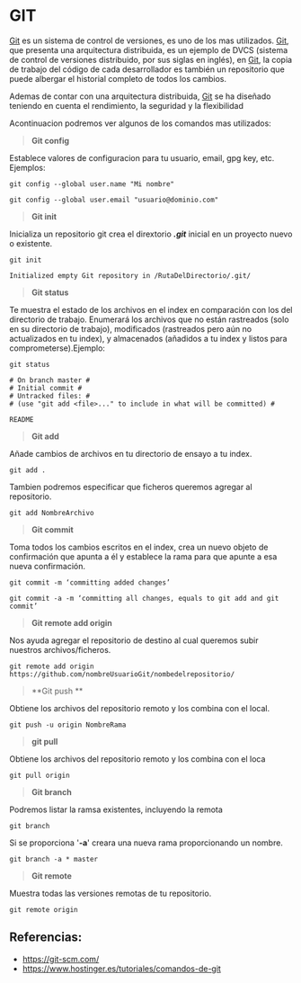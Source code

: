 # GIT 
[Git]: https://git-scm.com/
[Git] es un sistema de control de versiones, es uno de los mas utilizados.
[Git], que presenta una arquitectura distribuida, es un ejemplo de DVCS (sistema de control de versiones distribuido, por sus siglas en inglés), en [Git], la copia de trabajo del código de cada desarrollador es también un repositorio que puede albergar el historial completo de todos los cambios.

 Ademas de contar con una arquitectura distribuida, [Git] se ha diseñado teniendo en cuenta el rendimiento, la seguridad y la flexibilidad

Acontinuacion podremos ver algunos de los comandos mas utilizados:

 >**Git config**

Establece valores de configuracion para tu usuario, email, gpg key, etc. Ejemplos:
 
```
git config --global user.name "Mi nombre"
```
```
git config --global user.email "usuario@dominio.com"
```

>**Git init**

Inicializa un repositorio git crea el dirextorio  ***.git*** inicial en un proyecto nuevo o existente. 
```
git init
```
```
Initialized empty Git repository in /RutaDelDirectorio/.git/
```
>**Git status**

Te muestra el estado de los archivos en el index en comparación con los del directorio de trabajo. Enumerará los archivos que no están rastreados (solo en su directorio de trabajo), modificados (rastreados pero aún no actualizados en tu index), y almacenados (añadidos a tu index y listos para comprometerse).Ejemplo:

```
git status
 
# On branch master #
# Initial commit #
# Untracked files: #
# (use "git add <file>..." to include in what will be committed) #
 
README
```
>**Git add**

Añade cambios de archivos en tu directorio de ensayo a tu index.

```
git add . 
```
Tambien podremos especificar que ficheros queremos agregar al repositorio.
```
git add NombreArchivo
```

>**Git commit**

Toma todos los cambios escritos en el index, crea un nuevo objeto de confirmación que apunta a él y establece la rama para que apunte a esa nueva confirmación. 
```
git commit -m ‘committing added changes’
```
```
git commit -a -m ‘committing all changes, equals to git add and git commit’
```


>**Git remote add origin**

Nos ayuda agregar el repositorio de destino al cual queremos subir nuestros archivos/ficheros.

```
git remote add origin  https://github.com/nombreUsuarioGit/nombedelrepositorio/
```

>**Git push **

Obtiene los archivos del repositorio remoto y los combina con el local.
```
git push -u origin NombreRama
```
>**git pull**

Obtiene los archivos del repositorio remoto y los combina con el loca
```
git pull origin
```


>**Git branch**

Podremos listar la ramsa existentes, incluyendo la remota

```
git branch
```
Si se proporciona '**-a**' creara una nueva rama proporcionando un nombre.

```
git branch -a * master
```

>**Git remote**

Muestra todas las versiones remotas de tu repositorio.

```
git remote origin
```

## **Referencias:**
- <https://git-scm.com/>
- <https://www.hostinger.es/tutoriales/comandos-de-git>
